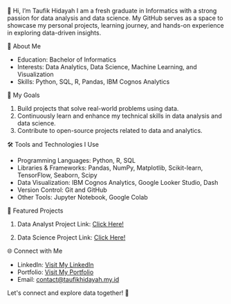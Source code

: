 👋 Hi, I’m Taufik Hidayah
I am a fresh graduate in Informatics with a strong passion for data analysis and data science. My GitHub serves as a space to showcase my personal projects, learning journey, and hands-on experience in exploring data-driven insights.

🎯 About Me
- Education: Bachelor of Informatics
- Interests: Data Analytics, Data Science, Machine Learning, and Visualization
- Skills: Python, SQL, R, Pandas, IBM Cognos Analytics

💼 My Goals
1. Build projects that solve real-world problems using data.
2. Continuously learn and enhance my technical skills in data analysis and data science.
3. Contribute to open-source projects related to data and analytics.

🛠️ Tools and Technologies I Use
- Programming Languages: Python, R, SQL
- Libraries & Frameworks: Pandas, NumPy, Matplotlib, Scikit-learn, TensorFlow, Seaborn, Scipy
- Data Visualization: IBM Cognos Analytics, Google Looker Studio, Dash
- Version Control: Git and GitHub
- Other Tools: Jupyter Notebook, Google Colab

📂 Featured Projects
1. Data Analyst Project
Link: [Click Here!](https://github.com/hidayah24/data-analyst-portfolio)

2. Data Science Project
Link: [Click Here!](https://github.com/hidayah24/data-science)

🌐 Connect with Me
- LinkedIn: [Visit My LinkedIn](https://www.linkedin.com/in/hidayah24)
- Portfolio: [Visit My Portfolio](https://hidayah24.github.io)
- Email: contact@taufikhidayah.my.id

Let's connect and explore data together! 🚀
